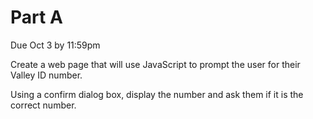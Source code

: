 # Part A

Due Oct 3 by 11:59pm 

Create a web page that will use JavaScript to prompt the user for their Valley ID number. 

Using a confirm dialog box, display the number and ask them if it is the correct number.
